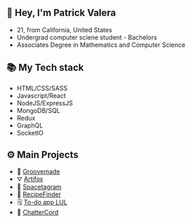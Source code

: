 
## 👋 Hey, I'm Patrick Valera
- 21, from California, United States
- Undergrad computer sciene student - Bachelors
- Associates Degree in Mathematics and Computer Science

## 📚 My Tech stack
- HTML/CSS/SASS
- Javascript/React
- NodeJS/ExpressJS
- MongoDB/SQL
- Redux
- GraphQL
- SocketIO

## ⚙️ Main Projects
- 🍞 [Groovemade](https://groovemade.herokuapp.com/)
- ⛛ [Artifox](http://artifoxclone.herokuapp.com/)
- 🔭 [Spacetagram](http://spacetagram-pat.herokuapp.com/)
- 🌿 [RecipeFinder](https://recipefinderpatrick.herokuapp.com/)
- 🗒️ [To-do app LUL](http://todoappwithmaterial.herokuapp.com/)
- 💬 [ChatterCord](https://poopcordpat.herokuapp.com/login)

